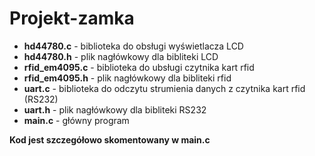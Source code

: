 # Projekt-zamka

- **hd44780.c** - biblioteka do obsługi wyświetlacza LCD
- **hd44780.h** - plik nagłówkowy dla bibliteki LCD
- **rfid_em4095.c** - biblioteka do ubsługi czytnika kart rfid
- **rfid_em4095.h** - plik nagłówkowy dla bibliteki rfid
- **uart.c** - biblioteka do odczytu strumienia danych z czytnika kart rfid (RS232)
- **uart.h** - plik nagłówkowy dla bibliteki RS232 	
- **main.c** - główny program

**Kod jest szczegółowo skomentowany w main.c**
